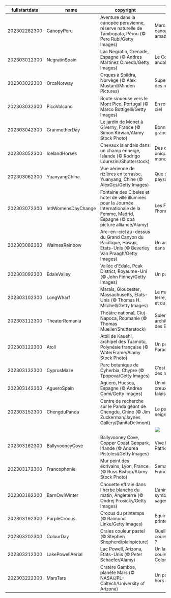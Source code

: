 |fullstartdate|name|copyright|title|image|
|--|--|--|--|--|
202302282300|CanopyPeru|Aventure dans la canopée péruvienne, réserve naturelle de Tambopata, Pérou (© Pere Rubi/Getty Images)|Marchez dans la canopée amazonienne|![](/fr-FR/2023/03/202302282300CanopyPeru.jpg)|
202303012300|NegratinSpain|Lac Negratin, Grenade, Espagne  (© Andres Martinez Olmedo/Getty Images)|Le Colorado andalou|![](/fr-FR/2023/03/202303012300NegratinSpain.jpg)|
202303022300|OrcaNorway|Orques à Spildra, Norvège (© Alex Mustard/Minden Pictures)|Superprédateurs des mers|![](/fr-FR/2023/03/202303022300OrcaNorway.jpg)|
202303032300|PicoVolcano|Route sinueuse vers le Mont Pico, Portugal (© Marco Bottigelli/Getty Images)|En route vers le ciel|![](/fr-FR/2023/03/202303032300PicoVolcano.jpg)|
202303042300|GranmotherDay|Le jardin de Monet à Giverny, France (© Simon Kirwan/Alamy Stock Photo)|Bonne fête à nos grands-mères !|![](/fr-FR/2023/03/202303042300GranmotherDay.jpg)|
202303052300|IcelandHorses|Chevaux islandais dans un champ enneigé, Islande (© Rodrigo Lourezini/Shutterstock)|Des chevaux uniques au monde|![](/fr-FR/2023/03/202303052300IcelandHorses.jpg)|
202303062300|YuanyangChina|Vue aérienne de rizières en terrasse, Yuanyang, Chine (© AlexGcs/Getty Images)|Que sont ces paysages ?|![](/fr-FR/2023/03/202303062300YuanyangChina.jpg)|
202303072300|IntlWomensDayChange|Fontaine des Cibeles et hotel de ville illuminés pour la Journée Internationale de la Femme, Madrid, Espagne (© dpa picture alliance/Alamy)|Les Femmes à l’honneur|![](/fr-FR/2023/03/202303072300IntlWomensDayChange.jpg)|
202303082300|WaimeaRainbow|Arc-en-ciel au-dessus du Grand Canyon du Pacifique, Hawaii, Etats-Unis (© Beverley Van Praagh/Getty Images)|Un arc en ciel dans la brume|![](/fr-FR/2023/03/202303082300WaimeaRainbow.jpg)|
202303092300|EdaleValley|Vallée d'Edale, Peak District, Royaume-Uni (© John Finney/Getty Images)|Un puzzle géant|![](/fr-FR/2023/03/202303092300EdaleValley.jpg)|
202303102300|LongWharf|Marais, Gloucester, Massachusetts, États-Unis (© Thomas H. Mitchell/Getty Images)|Le mariage de la terre, de la mer et du vent|![](/fr-FR/2023/03/202303102300LongWharf.jpg)|
202303112300|TheaterRomania|Théâtre national, Cluj-Napoca, Roumanie (© Thomas Mueller/Shutterstock)|Splendeur architecturale des Balkans|![](/fr-FR/2023/03/202303112300TheaterRomania.jpg)|
202303122300|Atoll|Atoll de Kauehi, archipel des Tuamotu, Polynésie française (© WaterFrame/Alamy Stock Photo)|Un petit coin de Paradis|![](/fr-FR/2023/03/202303122300Atoll.jpg)|
202303132300|CyprusMaze|Parc botanique de Cyherbia, Chypre (© Tpopova/Getty Images)|C’est la journée des matheux !|![](/fr-FR/2023/03/202303132300CyprusMaze.jpg)|
202303142300|AgueroSpain|Agüero, Huesca, Espagne (© Andrea Comi/Getty Images)|Un village au creux des falaises|![](/fr-FR/2023/03/202303142300AgueroSpain.jpg)|
202303152300|ChengduPanda|Centre de recherche sur le Panda géant de Chengdu, Chine (© Jim Zuckerman/Jaynes Gallery/DanitaDelimont)|Le panda des neiges !|![](/fr-FR/2023/03/202303152300ChengduPanda.jpg)|
||||![](/fr-FR/2023/03/.jpg)|
202303162300|BallyvooneyCove|Ballyvooney Cove, Copper Coast Geopark, Irlande (© Andrea Pistolesi/Getty Images)|Vive la Saint Patrick !|![](/fr-FR/2023/03/202303162300BallyvooneyCove.jpg)|
202303172300|Francophonie|Mur peint des écrivains, Lyon, France (© Russ Bishop/Alamy Stock Photo)|Semaine de la Francophonie|![](/fr-FR/2023/03/202303172300Francophonie.jpg)|
202303182300|BarnOwlWinter|Chouette effraie dans l'herbe blanche du matin, Angleterre (© Ondrej Prosicky/Getty Images)|L’animal symbole La sagesse|![](/fr-FR/2023/03/202303182300BarnOwlWinter.jpg)|
202303192300|PurpleCrocus|Crocus du printemps (© Raimund Linke/Getty Images)|Equinox de printemps|![](/fr-FR/2023/03/202303192300PurpleCrocus.jpg)|
202303202300|ColourDay|Craies couleur pastel (© Stephen Shepherd/plainpicture)|Quelle est votre couleur préférée ?|![](/fr-FR/2023/03/202303202300ColourDay.jpg)|
202303212300|LakePowellAerial|Lac Powell, Arizona, États-Unis (© Peter Schaefer/Alamy)|Un lac aux couleurs du Colorado|![](/fr-FR/2023/03/202303212300LakePowellAerial.jpg)|
202303222300|MarsTars|Cratère Gamboa, planète Mars (© NASA/JPL-Caltech/University of Arizona)|Un paysage hors du monde|![](/fr-FR/2023/03/202303222300MarsTars.jpg)|
